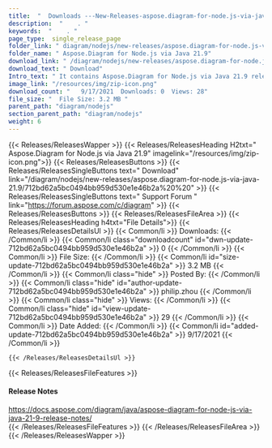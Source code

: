 ```yaml
---
title:  "  Downloads ---New-Releases-aspose.diagram-for-node.js-via-java-21.9 . " 
description:  "    . " 
keywords:  "    . " 
page_type:  single_release_page
folder_link: " diagram/nodejs/new-releases/aspose.diagram-for-node.js-via-java-21.9/"
folder_name: " Aspose.Diagram for Node.js via Java 21.9"
download_link: " /diagram/nodejs/new-releases/aspose.diagram-for-node.js-via-java-21.9/712bd62a5bc0494bb959d530e1e46b2a"
download_text: " Download"
Intro_text: " It contains Aspose.Diagram for Node.js via Java 21.9 release."
image_link: "/resources/img/zip-icon.png"
download_count: "   9/17/2021  Downloads: 0  Views: 28"
file_size: "  File Size: 3.2 MB "
parent_path: "diagram/nodejs"
section_parent_path: "diagram/nodejs"
weight: 6 
---
```


{{< Releases/ReleasesWapper >}}
  {{< Releases/ReleasesHeading H2txt=" Aspose.Diagram for Node.js via Java 21.9" imagelink="/resources/img/zip-icon.png">}}
  {{< Releases/ReleasesButtons >}}
    {{< Releases/ReleasesSingleButtons text=" Download" link="/diagram/nodejs/new-releases/aspose.diagram-for-node.js-via-java-21.9/712bd62a5bc0494bb959d530e1e46b2a%20%20" >}}
    {{< Releases/ReleasesSingleButtons text=" Support Forum " link="https://forum.aspose.com/c/diagram" >}}
  {{< Releases/ReleasesButtons >}}
  {{< Releases/ReleasesFileArea >}}
    {{< Releases/ReleasesHeading h4txt="File Details">}}
    {{< Releases/ReleasesDetailsUl >}}
            {{< Common/li  >}} Downloads: {{< /Common/li >}} 
      {{< Common/li class="downloadcount" id="dwn-update-712bd62a5bc0494bb959d530e1e46b2a" >}} 0 {{< /Common/li >}} 
      {{< Common/li  >}} File Size: {{< /Common/li >}} 
      {{< Common/li id="size-update-712bd62a5bc0494bb959d530e1e46b2a" >}} 3.2 MB {{< /Common/li >}} 
      {{< Common/li  class="hide" >}} Posted By: {{< /Common/li >}} 
      {{< Common/li class="hide" id="author-update-712bd62a5bc0494bb959d530e1e46b2a" >}} philip.zhou {{< /Common/li >}} 
      {{< Common/li class="hide"  >}} Views: {{< /Common/li >}} 
      {{< Common/li class="hide" id="view-update-712bd62a5bc0494bb959d530e1e46b2a" >}} 29 {{< /Common/li >}} 
      {{< Common/li  >}} Date Added: {{< /Common/li >}} 
      {{< Common/li id="added-update-712bd62a5bc0494bb959d530e1e46b2a" >}} 9/17/2021 {{< /Common/li >}} 

    {{< /Releases/ReleasesDetailsUl >}}

  {{< Releases/ReleasesFileFeatures >}}
      <h4>Release Notes</h4><div><a href="https://docs.aspose.com/diagram/java/aspose-diagram-for-node-js-via-java-21-9-release-notes/">https://docs.aspose.com/diagram/java/aspose-diagram-for-node-js-via-java-21-9-release-notes/</a></div>
  {{< /Releases/ReleasesFileFeatures >}}
 {{< /Releases/ReleasesFileArea >}}
{{< /Releases/ReleasesWapper >}}


